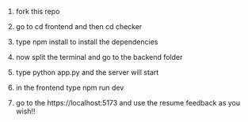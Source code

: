 1. fork this repo

2. go to cd frontend and then cd checker

3. type npm install to install the dependencies

4. now split the terminal and go to the backend folder

5. type python app.py and the server will start

6. in the frontend type npm run dev

7. go to the https://localhost:5173 and use the resume feedback as you wish!!


